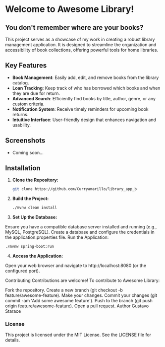# Welcome to Awesome Library!

## You don't remember where are your books?

This project serves as a showcase of my work in creating a robust library management application. It is designed to streamline the organization and accessibility of book collections, offering powerful tools for home libraries.

## Key Features

- **Book Management**: Easily add, edit, and remove books from the library catalog.
- **Loan Tracking**: Keep track of who has borrowed which books and when they are due for return.
- **Advanced Search**: Efficiently find books by title, author, genre, or any custom criteria.
- **Notification System**: Receive timely reminders for upcoming book returns.
- **Intuitive Interface**: User-friendly design that enhances navigation and usability.

## Screenshots

- Coming soon...

## Installation

1. **Clone the Repository:**

   ```bash
   git clone https://github.com/Curryamarillo/library_app_b 

2. **Build the Project:**

   ```bash
   ./mvnw clean install

3. **Set Up the Database:**

Ensure you have a compatible database server installed and running (e.g., MySQL, PostgreSQL).
Create a database and configure the credentials in the application.properties file.
Run the Application:

   ```bash
   ./mvnw spring-boot:run
   ```
4. **Access the Application:**

Open your web browser and navigate to http://localhost:8080 (or the configured port).

Contributing
Contributions are welcome! To contribute to Awesome Library:

Fork the repository.
Create a new branch (git checkout -b feature/awesome-feature).
Make your changes.
Commit your changes (git commit -am 'Add some awesome feature').
Push to the branch (git push origin feature/awesome-feature).
Open a pull request.
Author
Gustavo Starace
### License
This project is licensed under the MIT License. See the LICENSE file for details.

   

